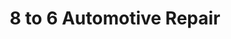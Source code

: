---
title: "8 to 6 Automotive Repair"
url: /amarillo/8-to-6-automotive-repair/
shop: Autowerkstatt
---